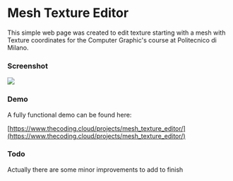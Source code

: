 # Mesh Texture Editor

This simple web page was created to edit texture starting with a mesh with Texture coordinates for the Computer Graphic's course at Politecnico di Milano.



### Screenshot

![](https://i.imgur.com/zzCKuJ6.png)


### Demo

A fully functional demo can be found here:

[https://www.thecoding.cloud/projects/mesh_texture_editor/](https://www.thecoding.cloud/projects/mesh_texture_editor/)


### Todo

Actually there are some minor improvements to add to finish 
